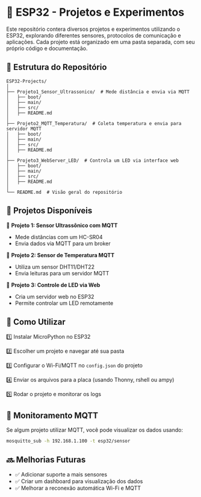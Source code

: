 # 🚀 ESP32 - Projetos e Experimentos

Este repositório contera diversos projetos e experimentos utilizando o ESP32, explorando diferentes sensores, protocolos de comunicação e aplicações. Cada projeto está organizado em uma pasta separada, com seu próprio código e documentação.

## 📁 Estrutura do Repositório

```plaintext
ESP32-Projects/
│
├── Projeto1_Sensor_Ultrassonico/  # Mede distância e envia via MQTT
│   ├── boot/
│   ├── main/
│   ├── src/
│   ├── README.md
│
├── Projeto2_MQTT_Temperatura/  # Coleta temperatura e envia para servidor MQTT
│   ├── boot/
│   ├── main/
│   ├── src/
│   ├── README.md
│
├── Projeto3_WebServer_LED/  # Controla um LED via interface web
│   ├── boot/
│   ├── main/
│   ├── src/
│   ├── README.md
│
└── README.md  # Visão geral do repositório
```

## 📌 Projetos Disponíveis

🔹 **Projeto 1: Sensor Ultrassônico com MQTT**

- Mede distâncias com um HC-SR04
- Envia dados via MQTT para um broker

🔹 **Projeto 2: Sensor de Temperatura MQTT**

- Utiliza um sensor DHT11/DHT22
- Envia leituras para um servidor MQTT

🔹 **Projeto 3: Controle de LED via Web**

- Cria um servidor web no ESP32
- Permite controlar um LED remotamente

## 🔧 Como Utilizar

1️⃣ Instalar MicroPython no ESP32

2️⃣ Escolher um projeto e navegar até sua pasta

3️⃣ Configurar o Wi-Fi/MQTT no `config.json` do projeto

4️⃣ Enviar os arquivos para a placa (usando Thonny, rshell ou ampy)

5️⃣ Rodar o projeto e monitorar os logs

## 📡 Monitoramento MQTT

Se algum projeto utilizar MQTT, você pode visualizar os dados usando:

```bash
mosquitto_sub -h 192.168.1.100 -t esp32/sensor
```

## 🔜 Melhorias Futuras

- ✅ Adicionar suporte a mais sensores
- ✅ Criar um dashboard para visualização dos dados
- ✅ Melhorar a reconexão automática Wi-Fi e MQTT
